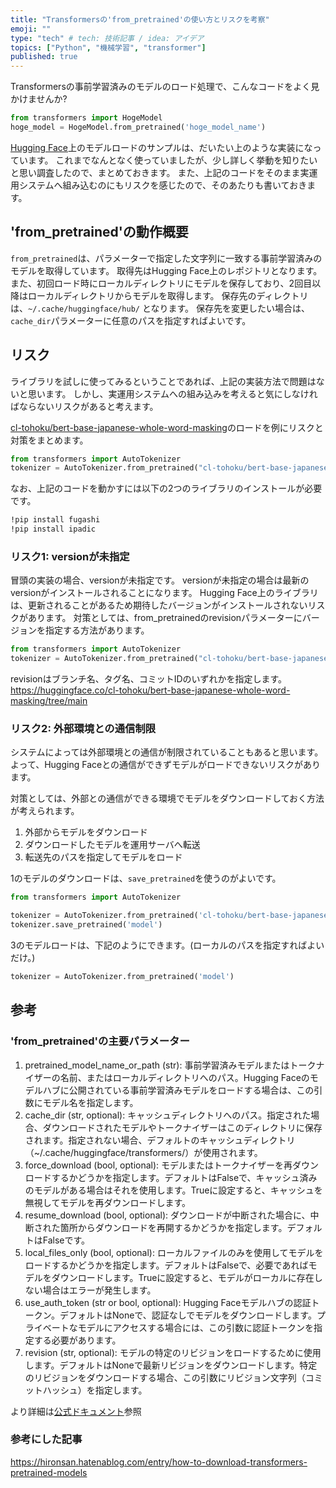 ```yaml
---
title: "Transformersの'from_pretrained'の使い方とリスクを考察"
emoji: ""
type: "tech" # tech: 技術記事 / idea: アイデア
topics: ["Python", "機械学習", "transformer"]
published: true
---
```


Transformersの事前学習済みのモデルのロード処理で、こんなコードをよく見かけませんか?

```python
from transformers import HogeModel
hoge_model = HogeModel.from_pretrained('hoge_model_name')
```

[Hugging Face](https://huggingface.co/)上のモデルロードのサンプルは、だいたい上のような実装になっています。
これまでなんとなく使っていましたが、少し詳しく挙動を知りたいと思い調査したので、まとめておきます。
また、上記のコードをそのまま実運用システムへ組み込むのにもリスクを感じたので、そのあたりも書いておきます。

## 'from_pretrained'の動作概要

`from_pretrained`は、パラメーターで指定した文字列に一致する事前学習済みのモデルを取得しています。
取得先はHugging Face上のレポジトリとなります。
また、初回ロード時にローカルディレクトリにモデルを保存しており、2回目以降はローカルディレクトリからモデルを取得します。
保存先のディレクトリは、`~/.cache/huggingface/hub/` となります。
保存先を変更したい場合は、`cache_dir`パラメーターに任意のパスを指定すればよいです。


## リスク

ライブラリを試しに使ってみるということであれば、上記の実装方法で問題はないと思います。
しかし、実運用システムへの組み込みを考えると気にしなければならないリスクがあると考えます。

[cl-tohoku/bert-base-japanese-whole-word-masking](https://huggingface.co/cl-tohoku/bert-base-japanese-whole-word-masking)のロードを例にリスクと対策をまとめます。

```python
from transformers import AutoTokenizer
tokenizer = AutoTokenizer.from_pretrained("cl-tohoku/bert-base-japanese-whole-word-masking")
```

なお、上記のコードを動かすには以下の2つのライブラリのインストールが必要です。

```bash
!pip install fugashi
!pip install ipadic
```

### リスク1: versionが未指定

冒頭の実装の場合、versionが未指定です。
versionが未指定の場合は最新のversionがインストールされることになります。
Hugging Face上のライブラリは、更新されることがあるため期待したバージョンがインストールされないリスクがあります。
対策としては、from_pretrainedのrevisionパラメーターにバージョンを指定する方法があります。

```python
from transformers import AutoTokenizer
tokenizer = AutoTokenizer.from_pretrained("cl-tohoku/bert-base-japanese-whole-word-masking", revision='84425dd597b97e439b193648ea6602682db46e99')
```

revisionはブランチ名、タグ名、コミットIDのいずれかを指定します。
https://huggingface.co/cl-tohoku/bert-base-japanese-whole-word-masking/tree/main

### リスク2: 外部環境との通信制限

システムによっては外部環境との通信が制限されていることもあると思います。
よって、Hugging Faceとの通信ができずモデルがロードできないリスクがあります。

対策としては、外部との通信ができる環境でモデルをダウンロードしておく方法が考えられます。

1. 外部からモデルをダウンロード
2. ダウンロードしたモデルを運用サーバへ転送
3. 転送先のパスを指定してモデルをロード

1のモデルのダウンロードは、`save_pretrained`を使うのがよいです。

```python
from transformers import AutoTokenizer

tokenizer = AutoTokenizer.from_pretrained('cl-tohoku/bert-base-japanese-whole-word-masking', revision='84425dd597b97e439b193648ea6602682db46e99')
tokenizer.save_pretrained('model')
```

3のモデルロードは、下記のようにできます。(ローカルのパスを指定すればよいだけ。)

```python
tokenizer = AutoTokenizer.from_pretrained('model')
```

## 参考

### 'from_pretrained'の主要パラメーター

1. pretrained_model_name_or_path (str): 事前学習済みモデルまたはトークナイザーの名前、またはローカルディレクトリへのパス。Hugging Faceのモデルハブに公開されている事前学習済みモデルをロードする場合は、この引数にモデル名を指定します。
2. cache_dir (str, optional): キャッシュディレクトリへのパス。指定された場合、ダウンロードされたモデルやトークナイザーはこのディレクトリに保存されます。指定されない場合、デフォルトのキャッシュディレクトリ（~/.cache/huggingface/transformers/）が使用されます。
3. force_download (bool, optional): モデルまたはトークナイザーを再ダウンロードするかどうかを指定します。デフォルトはFalseで、キャッシュ済みのモデルがある場合はそれを使用します。Trueに設定すると、キャッシュを無視してモデルを再ダウンロードします。
4. resume_download (bool, optional): ダウンロードが中断された場合に、中断された箇所からダウンロードを再開するかどうかを指定します。デフォルトはFalseです。
5. local_files_only (bool, optional): ローカルファイルのみを使用してモデルをロードするかどうかを指定します。デフォルトはFalseで、必要であればモデルをダウンロードします。Trueに設定すると、モデルがローカルに存在しない場合はエラーが発生します。
6. use_auth_token (str or bool, optional): Hugging Faceモデルハブの認証トークン。デフォルトはNoneで、認証なしでモデルをダウンロードします。プライベートなモデルにアクセスする場合には、この引数に認証トークンを指定する必要があります。
7. revision (str, optional): モデルの特定のリビジョンをロードするために使用します。デフォルトはNoneで最新リビジョンをダウンロードします。特定のリビジョンをダウンロードする場合、この引数にリビジョン文字列（コミットハッシュ）を指定します。

より詳細は[公式ドキュメント](https://huggingface.co/docs/transformers/main_classes/model#transformers.PreTrainedModel.from_pretrained)参照

### 参考にした記事

https://hironsan.hatenablog.com/entry/how-to-download-transformers-pretrained-models
